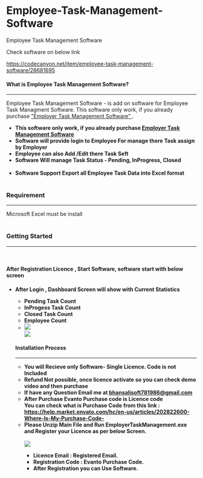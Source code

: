 
# Employee-Task-Management-Software
Employee Task Management Software

Check software on below link

https://codecanyon.net/item/employee-task-management-software/28681695
           <h4>What is Employee Task Management Software?</h4>
            <hr class="notop">
            <p>
                Employee Task Management Software - is add on software for Employee Task Managment Software.
				This software only work, if you already purchase <a href="https://codecanyon.net/item/employer-task-management-software/28681588">"Employer Task Management Software" </a>.
				  <ul>
			   <li><strong>This software only work, if you already purchase <a href="https://codecanyon.net/item/employer-task-management-software/28681588"> Employer Task Management Software </a></strong></li>
                  <li><strong>Software will provide login to Employee For manage there Task assign by Employer</strong></li>
					 <li><strong>Employee can also Add /Edit there Task Seft</strong></li>
					 <li><strong>Software Will manage Task Status - Pending, InProgress, Closed</strong></li>				
					 <li><strong>Software Support Export all Employee Task Data into Excel format </strong></li>	
                </ul>
            </p>
   <div class="page-header">
                <h3>Requirement </h3>
                <hr class="notop">
 Microsoft Excel must be install
            </div>
            <br>
    <div class="page-header">
                <h3>Getting Started</h3>
                <hr class="notop">
            </div>
            <br>
            <h4>After Registration Licence , Start Software, software start with below screen</h4>
			 <ul>
			 <li>
			 <h4>After Login , Dashboard Screen will show with Current Statistics 
			 <ul>
			 <li>
			 Pending Task Count
			 </li>
			  <li>
			  InProgess Task Count
			 </li>
			  <li>
			   Closed Task Count
			 </li>
			  <li>
			   Employee Count
			 </li>
			 <li>
			 <img src="http://bhansalisoft.com/EvantoSnap/Employee/04.png"></img>
			 </li>
			 <img src="http://bhansalisoft.com/EvantoSnap/Employee/06.png"></img>
			 </ul>
			   <div class="page-header">
                <h4>Installation Process </h4>
                <hr class="notop">
            </div>
            <ul>
			    <li>You will Recieve only Software- Single Licence. Code is not Included</li>
	      <li>Refund Not possible, once licence activate so you can check demo video and then purchase</li>
	<li>	If have any Question Email me at  <a href="mailto:bhansalisoft781986@gmail.com">bhansalisoft781986@gmail.com</a>
      </li>
                <li>After Purchase Evanto Purchase code is Licence code 
                  <br/>
                   You can check what is Purchase Code from this link :<a href="https://help.market.envato.com/hc/en-us/articles/202822600-Where-Is-My-Purchase-Code-"> https://help.market.envato.com/hc/en-us/articles/202822600-Where-Is-My-Purchase-Code-</a>
				</li>
	           <li> Please Unzip Main File and Run <b>EmployerTaskManagement.exe</b> and Register your Licence as per below Screen.</li>
			       <br/>
     			<img src="http://bhansalisoft.com/EvantoSnap/Employee/01.png"></img>
			   <ul>
                  <li>Licence Email :   Registered Email.</li>
				  <li>Registration Code :  Evanto Purchase Code.</li>
				   <li>After Registration you can Use Software.</li>
                </ul>
            </ul>
			
	
